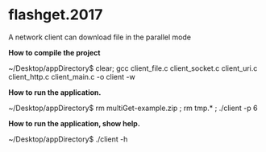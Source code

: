 # flashget.2017
A network client can download file in the parallel mode

<b>How to compile the project</b>

~/Desktop/appDirectory$ clear; gcc client_file.c client_socket.c client_uri.c client_http.c client_main.c -o client -w 

<b>How to run the application.</b>

~/Desktop/appDirectory$ rm multiGet-example.zip ; rm tmp.\* ; ./client -p 6

<b>How to run the application, show help.</b>

~/Desktop/appDirectory$ ./client -h




